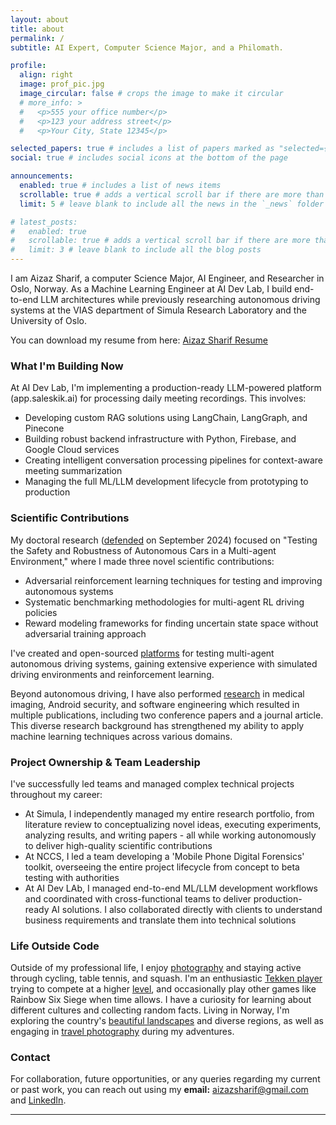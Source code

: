 ```yaml
---
layout: about
title: about
permalink: /
subtitle: AI Expert, Computer Science Major, and a Philomath.

profile:
  align: right
  image: prof_pic.jpg
  image_circular: false # crops the image to make it circular
  # more_info: >
  #   <p>555 your office number</p>
  #   <p>123 your address street</p>
  #   <p>Your City, State 12345</p>

selected_papers: true # includes a list of papers marked as "selected={true}"
social: true # includes social icons at the bottom of the page

announcements:
  enabled: true # includes a list of news items
  scrollable: true # adds a vertical scroll bar if there are more than 3 news items
  limit: 5 # leave blank to include all the news in the `_news` folder

# latest_posts:
#   enabled: true
#   scrollable: true # adds a vertical scroll bar if there are more than 3 new posts items
#   limit: 3 # leave blank to include all the blog posts
---
```



I am Aizaz Sharif, a computer Science Major, AI Engineer, and Researcher in Oslo, Norway. As a Machine Learning Engineer at AI Dev Lab, I build end-to-end LLM architectures while previously researching autonomous driving systems at the VIAS department of Simula Research Laboratory and the University of Oslo.


You can download my resume from here: [Aizaz Sharif Resume](assets/pdf/Aizaz_CV_General.pdf)



### What I'm Building Now
At AI Dev Lab, I'm implementing a production-ready LLM-powered platform (app.saleskik.ai) for processing daily meeting recordings. This involves:

- Developing custom RAG solutions using LangChain, LangGraph, and Pinecone
- Building robust backend infrastructure with Python, Firebase, and Google Cloud services
- Creating intelligent conversation processing pipelines for context-aware meeting summarization
- Managing the full ML/LLM development lifecycle from prototyping to production

### Scientific Contributions
My doctoral research ([defended](https://www.instagram.com/p/DAiWl7gsxuZ/) on September 2024) focused on "Testing the Safety and Robustness of Autonomous Cars in a Multi-agent Environment," where I made three novel scientific contributions:

- Adversarial reinforcement learning techniques for testing and improving autonomous systems
- Systematic benchmarking methodologies for multi-agent RL driving policies
- Reward modeling frameworks for finding uncertain state space without adversarial training approach

I've created and open-sourced [platforms](https://github.com/T3AS) for testing multi-agent autonomous driving systems, gaining extensive experience with simulated driving environments and reinforcement learning.

Beyond autonomous driving, I have also performed [research](https://scholar.google.com/citations?user=luceUvgAAAAJ&hl) in medical imaging, Android security, and software engineering which resulted in multiple publications, including two conference papers and a journal article. This diverse research background has strengthened my ability to apply machine learning techniques across various domains.



### Project Ownership & Team Leadership
I've successfully led teams and managed complex technical projects throughout my career:

- At Simula, I independently managed my entire research portfolio, from literature review to conceptualizing novel ideas, executing experiments, analyzing results, and writing papers - all while working autonomously to deliver high-quality scientific contributions
- At NCCS, I led a team developing a 'Mobile Phone Digital Forensics' toolkit, overseeing the entire project lifecycle from concept to beta testing with authorities
- At AI Dev LAb, I managed end-to-end ML/LLM development workflows and coordinated with cross-functional teams to deliver production-ready AI solutions. I also collaborated directly with clients to understand business requirements and translate them into technical solutions

<!-- Write your biography here. Tell the world about yourself. Link to your favorite [subreddit](http://reddit.com). You can put a picture in, too. The code is already in, just name your picture `prof_pic.jpg` and put it in the `img/` folder.

Put your address / P.O. box / other info right below your picture. You can also disable any of these elements by editing `profile` property of the YAML header of your `_pages/about.md`. Edit `_bibliography/papers.bib` and Jekyll will render your [publications page](/al-folio/publications/) automatically.

Link to your social media connections, too. This theme is set up to use [Font Awesome icons](https://fontawesome.com/) and [Academicons](https://jpswalsh.github.io/academicons/), like the ones below. Add your Facebook, Twitter, LinkedIn, Google Scholar, or just disable all of them. -->


### Life Outside Code
Outside of my professional life, I enjoy [photography](https://www.instagram.com/aizaz_sharif/) and staying active through cycling, table tennis, and squash. I'm an enthusiastic [Tekken player](https://x.com/AizazSharif420/status/1900526252827582512) trying to compete at a higher [level](https://challonge.com/zedxedan/standings), and occasionally play other games like Rainbow Six Siege when time allows. I have a curiosity for learning about different cultures and collecting random facts. Living in Norway, I'm exploring the country's [beautiful landscapes](https://www.instagram.com/p/CNKWqJVJQxK/) and diverse regions, as well as engaging in [travel photography](https://www.instagram.com/p/B5Tigp6Jqw5/) during my adventures.



### Contact

For collaboration, future opportunities, or any queries regarding my current or past work, you can reach out using my **email:** aizazsharif@gmail.com and [LinkedIn](https://www.linkedin.com/in/aizazsharif/). 

---